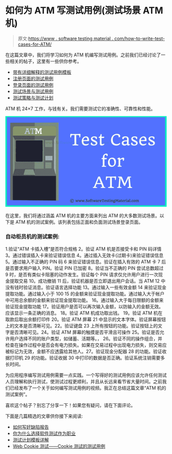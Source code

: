 # 如何为 ATM 写测试用例(测试场景 ATM 机)

> 原文:[https://www . software testing material . com/how-to-write-test-cases-for-ATM/](https://www.softwaretestingmaterial.com/how-to-write-test-cases-for-atm/)

在这篇文章中，我们将学习如何为 ATM 机编写测试用例。之前我们已经讨论了一些相关的帖子，这里有一些供你参考。

*   [带有详细解释的测试用例模板](https://www.softwaretestingmaterial.com/test-case-template-with-explanation/)
*   [注册页面的测试用例](https://www.softwaretestingmaterial.com/test-scenarios-registration-form/)
*   [登录页面的测试用例](https://www.softwaretestingmaterial.com/test-scenarios-login-page/)
*   [测试场景与测试用例](https://www.softwaretestingmaterial.com/test-scenario-vs-test-case/)
*   [测试策略与测试计划](https://www.softwaretestingmaterial.com/test-strategy-vs-test-plan/)

ATM 机 24×7 工作，与钱有关。我们需要测试它的准确性、可靠性和性能。

![Test Cases For ATM](img/6f382891e4215ab610d780031cc162c3.png)

在这里，我们将通过涵盖 ATM 机的主要方面来列出 ATM 的大多数测试场景。以下是 ATM 机的测试案例。该列表包括正面和负面测试场景登录页面。

### 自动柜员机的测试案例:

1.验证“ATM 卡插入槽”是否符合规格
2。验证 ATM 机是否接受卡和 PIN 码详情
3。通过错误插入卡来验证错误信息
4。通过插入无效卡(过期卡)来验证错误信息
5。通过输入不正确的 PIN 码
6 来验证错误信息。验证在插入有效的 ATM 卡
7 后是否要求用户输入 PIN。验证 PIN 已加密
8。验证当不正确的 PIN 尝试总数超过
9 时，是否有类似卡阻塞的动作发生。验证每个 PIN 请求仅允许用户进行一次现金提取交易
10。成功撤销
11 后，验证机器是否立即退出用户会话。当 ATM
12 中没有钱时验证消息。验证语言选择功能
13。通过输入一些有效金额
14 来验证现金提取功能。通过输入小于 100
15 的金额来验证现金提取功能。通过输入大于帐户中可用总余额的金额来验证现金提取功能。
16。通过输入大于每日限额的金额来验证现金提取功能
17。验证用户是否可以再次输入金额，以防输入的金额无效。应该显示一条正确的消息。
18。验证 ATM 机成功取出钱。
19。验证 ATM 机在取款后取出余额打印件
20。验证 ATM 屏幕
21 中显示的文本字体。验证屏幕按钮上的文本是否清晰可见。22。验证键盘
23 上所有按钮的功能。验证按钮上的文字是否清晰可见。24。验证 ATM 屏幕的触摸是否平滑且可操作
25。验证是否允许用户选择不同的账户类型，如储蓄、活期等。，
26。验证不同的操作组合，并检查在操作过程中是否会有电力损失。如果在交易过程中出现电力损失，则交易应被标记为无效，金额不应透露给其他人。27。验证现金分配器
28 的功能。验证收据打印机
29 的功能。验证收据
30 中打印的数据是否正确。验证系统注销需要多长时间。

为应用程序编写测试用例需要一点实践。一个写得好的测试用例应该允许任何测试人员理解和执行测试，使测试过程更顺利，并且从长远来看节省大量时间。之前我们已经发布了一个关于如何编写测试用例的视频。我正在总结这篇文章“ATM 机的测试案例”。

喜欢这个帖子？别忘了分享一下！如果您有疑问，请在下面评论。

下面是几篇精选的文章供你接下来阅读:

*   [如何写好缺陷报告](https://www.softwaretestingmaterial.com/write-good-bug-report/)
*   [你为什么选择软件测试作为职业](https://www.softwaretestingmaterial.com/choose-software-testing-as-a-career/)
*   [测试计划模板详解](https://www.softwaretestingmaterial.com/test-plan-template/)
*   [Web Cookie 测试——Cookie 测试的测试用例](https://www.softwaretestingmaterial.com/website-cookie-testing/)